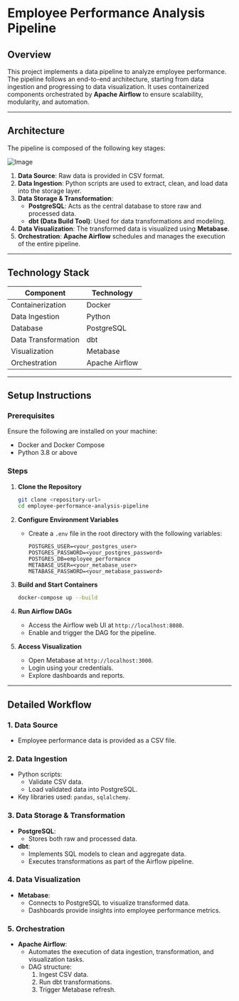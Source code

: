 # Employee Performance Analysis Pipeline

## Overview
This project implements a data pipeline to analyze employee performance. The pipeline follows an end-to-end architecture, starting from data ingestion and progressing to data visualization. It uses containerized components orchestrated by **Apache Airflow** to ensure scalability, modularity, and automation.

---

## Architecture

The pipeline is composed of the following key stages:

![Image](https://github.com/user-attachments/assets/1e7aa4f0-a9cf-4358-a188-2c5b40cf5719)

1. **Data Source**: Raw data is provided in CSV format.
2. **Data Ingestion**: Python scripts are used to extract, clean, and load data into the storage layer.
3. **Data Storage & Transformation**:
   - **PostgreSQL**: Acts as the central database to store raw and processed data.
   - **dbt (Data Build Tool)**: Used for data transformations and modeling.
4. **Data Visualization**: The transformed data is visualized using **Metabase**.
5. **Orchestration**: **Apache Airflow** schedules and manages the execution of the entire pipeline.

---

## Technology Stack

| Component              | Technology        |
|------------------------|-------------------|
| Containerization       | Docker            |
| Data Ingestion         | Python            |
| Database               | PostgreSQL        |
| Data Transformation    | dbt               |
| Visualization          | Metabase          |
| Orchestration          | Apache Airflow    |

---

## Setup Instructions

### Prerequisites
Ensure the following are installed on your machine:
- Docker and Docker Compose
- Python 3.8 or above

### Steps

1. **Clone the Repository**
   ```bash
   git clone <repository-url>
   cd employee-performance-analysis-pipeline
   ```

2. **Configure Environment Variables**
   - Create a `.env` file in the root directory with the following variables:
     ```env
     POSTGRES_USER=<your_postgres_user>
     POSTGRES_PASSWORD=<your_postgres_password>
     POSTGRES_DB=employee_performance
     METABASE_USER=<your_metabase_user>
     METABASE_PASSWORD=<your_metabase_password>
     ```

3. **Build and Start Containers**
   ```bash
   docker-compose up --build
   ```

4. **Run Airflow DAGs**
   - Access the Airflow web UI at `http://localhost:8080`.
   - Enable and trigger the DAG for the pipeline.

5. **Access Visualization**
   - Open Metabase at `http://localhost:3000`.
   - Login using your credentials.
   - Explore dashboards and reports.

---

## Detailed Workflow

### 1. Data Source
- Employee performance data is provided as a CSV file.

### 2. Data Ingestion
- Python scripts:
  - Validate CSV data.
  - Load validated data into PostgreSQL.
- Key libraries used: `pandas`, `sqlalchemy`.

### 3. Data Storage & Transformation
- **PostgreSQL**:
  - Stores both raw and processed data.
- **dbt**:
  - Implements SQL models to clean and aggregate data.
  - Executes transformations as part of the Airflow pipeline.

### 4. Data Visualization
- **Metabase**:
  - Connects to PostgreSQL to visualize transformed data.
  - Dashboards provide insights into employee performance metrics.

### 5. Orchestration
- **Apache Airflow**:
  - Automates the execution of data ingestion, transformation, and visualization tasks.
  - DAG structure:
    1. Ingest CSV data.
    2. Run dbt transformations.
    3. Trigger Metabase refresh.
